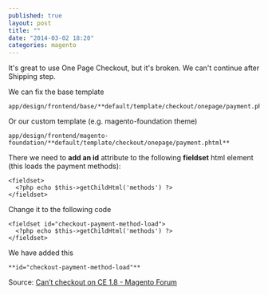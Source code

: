 ```yaml
---
published: true
layout: post
title: ""
date: "2014-03-02 18:20"
categories: magento
---
```


It's great to use One Page Checkout, but it's broken. We can't continue after Shipping step.

We can fix the base template

    app/design/frontend/base/**default/template/checkout/onepage/payment.phtml**

Or our custom template (e.g. magento-foundation theme)

    app/design/frontend/magento-foundation/**default/template/checkout/onepage/payment.phtml**

There we need to **add an id** attribute to the following **fieldset** html element (this loads the payment methods):

    <fieldset>
      <?php echo $this->getChildHtml('methods') ?>
    </fieldset>

Change it to the following code

    <fieldset id="checkout-payment-method-load">
      <?php echo $this->getChildHtml('methods') ?>
    </fieldset>

We have added this

    **id="checkout-payment-method-load"**


Source: [Can’t checkout on CE 1.8 - Magento Forum](http://www.magentocommerce.com/boards/viewthread/441003/)